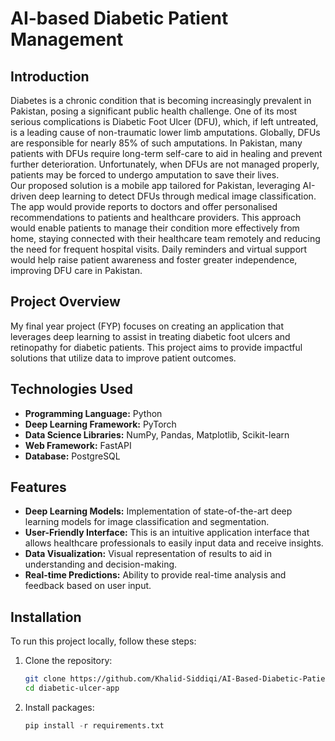 # AI-based Diabetic Patient Management
## Introduction
Diabetes is a chronic condition that is becoming increasingly prevalent in Pakistan, posing a significant public health challenge. One of its most serious complications is Diabetic Foot Ulcer (DFU), which, if left untreated, is a leading cause of non-traumatic lower limb amputations. Globally, DFUs are responsible for nearly 85% of such amputations. In Pakistan, many patients with DFUs require long-term self-care to aid in healing and prevent further deterioration. Unfortunately, when DFUs are not managed properly, patients may be forced to undergo amputation to save their lives.<br>Our proposed solution is a mobile app tailored for Pakistan, leveraging AI-driven deep learning to detect DFUs through medical image classification. The app would provide reports to doctors and offer personalised recommendations to patients and healthcare providers. This approach would enable patients to manage their condition more effectively from home, staying connected with their healthcare team remotely and reducing the need for frequent hospital visits. Daily reminders and virtual support would help raise patient awareness and foster greater independence, improving DFU care in Pakistan.

## Project Overview

My final year project (FYP) focuses on creating an application that leverages deep learning to assist in treating diabetic foot ulcers and retinopathy for diabetic patients. This project aims to provide impactful solutions that utilize data to improve patient outcomes.

## Technologies Used

- **Programming Language:** Python
- **Deep Learning Framework:** PyTorch
- **Data Science Libraries:** NumPy, Pandas, Matplotlib, Scikit-learn
- **Web Framework:** FastAPI
- **Database:** PostgreSQL 

## Features

- **Deep Learning Models:** Implementation of state-of-the-art deep learning models for image classification and segmentation.
- **User-Friendly Interface:** This is an intuitive application interface that allows healthcare professionals to easily input data and receive insights.
- **Data Visualization:** Visual representation of results to aid in understanding and decision-making.
- **Real-time Predictions:** Ability to provide real-time analysis and feedback based on user input.

## Installation

To run this project locally, follow these steps:

1. Clone the repository:
   ```bash
   git clone https://github.com/Khalid-Siddiqi/AI-Based-Diabetic-Patient-Management.git
   cd diabetic-ulcer-app
2. Install packages:
   ```python
   pip install -r requirements.txt
   
